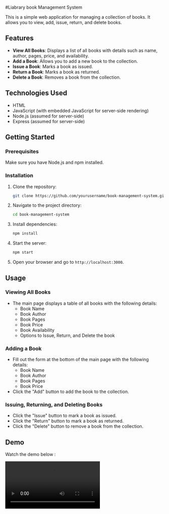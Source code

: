 #Liabrary book  Management System

This is a simple web application for managing a collection of books. It allows you to view, add, issue, return, and delete books.

## Features

- **View All Books**: Displays a list of all books with details such as name, author, pages, price, and availability.
- **Add a Book**: Allows you to add a new book to the collection.
- **Issue a Book**: Marks a book as issued.
- **Return a Book**: Marks a book as returned.
- **Delete a Book**: Removes a book from the collection.

## Technologies Used

- HTML
- JavaScript (with embedded JavaScript for server-side rendering)
- Node.js (assumed for server-side)
- Express (assumed for server-side)

## Getting Started

### Prerequisites

Make sure you have Node.js and npm installed.

### Installation

1. Clone the repository:
    ```bash
    git clone https://github.com/yourusername/book-management-system.git
    ```

2. Navigate to the project directory:
    ```bash
    cd book-management-system
    ```

3. Install dependencies:
    ```bash
    npm install
    ```

4. Start the server:
    ```bash
    npm start
    ```

5. Open your browser and go to `http://localhost:3000`.

## Usage

### Viewing All Books

- The main page displays a table of all books with the following details:
  - Book Name
  - Book Author
  - Book Pages
  - Book Price
  - Book Availability
  - Options to Issue, Return, and Delete the book

### Adding a Book

- Fill out the form at the bottom of the main page with the following details:
  - Book Name
  - Book Author
  - Book Pages
  - Book Price
- Click the "Add" button to add the book to the collection.

### Issuing, Returning, and Deleting Books

- Click the "Issue" button to mark a book as issued.
- Click the "Return" button to mark a book as returned.
- Click the "Delete" button to remove a book from the collection.

## Demo

Watch the demo below :

<video controls>
  <source src="Screenshot 2024-07-09 212631.png" type="image/png">
  Your browser does not support the video tag.
</video>




